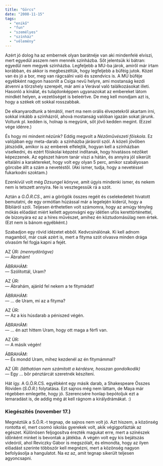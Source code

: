 ```yaml
---
title: "Görcs"
date: "2008-11-15"
tags: 
  - "enikő"
  - "fun"
  - "személyes"
  - "színház"
  - "vélemény"
---
```


Azért jó dolog ha az embernek olyan barátnéje van aki mindenfelé elviszi, mert egyedül asszem nem mennék színházba. Sőt jelentsük ki bátran: egyedül nem megyek színházba. Legfeljebb a MU-ba járok, amiről már írtam korábban, és akkor is megbeszéltük, hogy legfeljebb a büféig jutok. Közel van és jó a bor, meg van rágcsálni való és szendvics is. A MU büféje egyébként nagyon hasonlít a Csiga nevű helyre, ami mostanság kezdi átvenni a törzshely szerepét, már ami a Verával való találkozásokat illeti. Hasonló a kínálat, és tulajdonképpen ugyanazokat az embereket látom mindkét helyen, a vezetőséget is beleértve. De meg kell mondjam azt is, hogy a székek ott sokkal rosszabbak.

De elkanyarodtunk a témától, mert ma nem orális élvezetekről akartam írni, sokkal inkább a színházról, ahová mostanság valóban igazán sokat járunk. Voltunk pl. kedden is, holnap is megyünk, sőt jövő kedden megint. (Ezzel vége idénre.)

És hogy mi mindent nézünk? Eddig megvolt a _Nézőművészeti főiskola_. Ez valójában egy meta-darab: a színházba járásról szól. A közeli jövőben játszódik, amikor is az emberek elfelejtik, hogyan kell a színházban viselkedni, és ezért főiskolai képzést indítanak, hogy hivatásos nézőket képezzenek. Az egészet három tanár viszi a hátán, és annyira jól sikerült eltalálni a karaktereket, hogy volt egy olyan 5 perc, amikor szabályosan görcsbe állt a szám a nevetéstől. (Aki ismer, tudja, hogy a nevetéssel fukarkodni szoktam.)

Ezenkívül volt még _Dzsungel könyve_, amit úgyis mindenki ismer, és nekem nem is tetszett annyira. Ne is vesztegessük rá a szót.

Aztán a _G.Ö.R.CS._, ami a görögök összes regéit és cselekedeteit hivatott bemutatni, de egy ormótlan húzással már a legelején kiderül, hogy a Bibliáról szól. Teljesen érthetetlen volt számomra, hogy az amúgy tényleg mókás előadást miért kellett agyonvágni egy idétlen ufós kerettörténettel, de bizonyára ez az a híres művészet, amihez én köztudomásúlag nem értek. (Ezt nem is bánom egyébként.)

Szabadjon egy rövid idézetet ebből. Kedvcsinálónak. Ki kell adnom magamból, már csak azért is, mert a fityma szót olvasva minden drága olvasóm fel fogja kapni a fejét.

 AZ ÚR: _(mennydörögve)_\
 — Ábrahám!

 ÁBRAHÁM:\
 — Szólítottál, Uram?

 AZ ÚR:\
 — Ábrahám, ajánld fel nekem a te fitymádat!

 ÁBRAHÁM:\
 — ... de Uram, mi az a fityma?

 AZ ÚR:\
 — Az a kis húsdarab a péniszed végén.

 ÁBRAHÁM:\
 — ... én azt hittem Uram, hogy ott maga a férfi van.

 AZ ÚR:\
 — A másik végén!

 ÁBRAHÁM:\
 — És mondd Uram, mihez kezdenél az én fitymámmal?

 AZ ÚR: _(láthatóan nem számított a kérdésre, hosszan gondolkodik)_\
 — Egy ... bőr pénztárcát szeretnék készíteni.

Hát így. A G.Ö.R.CS. egyébként egy másik darab, a Shakespeare Összes Röviden (_S.Ö.R._) folytatása. Ezt sajnos még nem láttam, de Maya már régebben emlegette, hogy jó. Szerencsére honlap bepótoljuk ezt a lemaradást is, de addig még át kell rágnom a királydrámákat. :)

### Kiegészítés (november 17.)

Megnéztük a S.Ö.R.-t tegnap, de sajnos nem volt jó. Azt hiszem, a közönség rontotta el, mert csomó iskolás gyerekek volt, akik végigpofázták az egészet. Különösen feljogosítva érezték magukat erre, mert a színészek időnként minket is bevontak a játékba. A végén volt egy kis bejátszás videóról, ahol Reviczky Gábor is megszólalt, és elmondta, hogy az ilyen előadást szerinte többször kell megnézni, mert a közönség nagyon befolyásolja a hangulatot. Na ez az, amit tegnap sikerült teljesen agyoncsapni.
